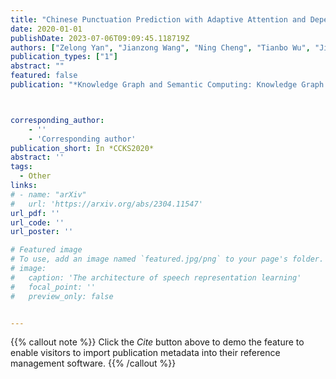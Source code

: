 ```yaml
---
title: "Chinese Punctuation Prediction with Adaptive Attention and Dependency Tree"
date: 2020-01-01
publishDate: 2023-07-06T09:09:45.118719Z
authors: ["Zelong Yan", "Jianzong Wang", "Ning Cheng", "Tianbo Wu", "Jing Xiao"]
publication_types: ["1"]
abstract: ""
featured: false
publication: "*Knowledge Graph and Semantic Computing: Knowledge Graph and Cognitive Intelligence - 5th China Conference*"



corresponding_author:
    - ''
    - 'Corresponding author'
publication_short: In *CCKS2020* 
abstract: ''
tags:
  - Other
links:
# - name: "arXiv"
#   url: 'https://arxiv.org/abs/2304.11547'
url_pdf: ''
url_code: ''
url_poster: ''

# Featured image
# To use, add an image named `featured.jpg/png` to your page's folder.
# image:
#   caption: 'The architecture of speech representation learning'
#   focal_point: ''
#   preview_only: false


---
```


{{% callout note %}}
Click the _Cite_ button above to demo the feature to enable visitors to import publication metadata into their reference management software.
{{% /callout %}}



